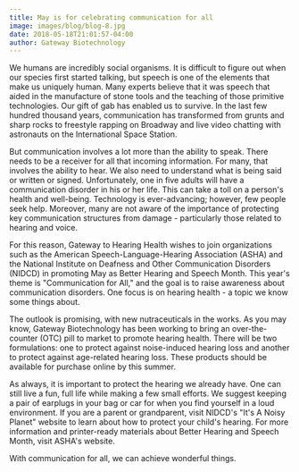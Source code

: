 ```yaml
---
title: May is for celebrating communication for all
image: images/blog/blog-8.jpg
date: 2018-05-18T21:01:57-04:00
author: Gateway Biotechnology
---
```


We humans are incredibly social organisms. It is difficult to figure out when our species first started talking, but speech is one of the elements that make us uniquely human. Many experts believe that it was speech that aided in the manufacture of stone tools and the teaching of those primitive technologies. Our gift of gab has enabled us to survive. In the last few hundred thousand years, communication has transformed from grunts and sharp rocks to freestyle rapping on Broadway and live video chatting with astronauts on the International Space Station.
 
But communication involves a lot more than the ability to speak. There needs to be a receiver for all that incoming information. For many, that involves the ability to hear. We also need to understand what is being said or written or signed. Unfortunately, one in five adults will have a communication disorder in his or her life. This can take a toll on a person's health and well-being. Technology is ever-advancing; however, few people seek help. Moreover, many are not aware of the importance of protecting key communication structures from damage - particularly those related to hearing and voice.
 
For this reason, Gateway to Hearing Health wishes to join organizations such as the American Speech-Language-Hearing Association (ASHA) and the National Institute on Deafness and Other Communication Disorders (NIDCD) in promoting May as Better Hearing and Speech Month. This year's theme is "Communication for All," and the goal is to raise awareness about communication disorders. One focus is on hearing health - a topic we know some things about.
 
The outlook is promising, with new nutraceuticals in the works. As you may know, Gateway Biotechnology has been working to bring an over-the-counter (OTC) pill to market to promote hearing health. There will be two formulations: one to protect against noise-induced hearing loss and another to protect against age-related hearing loss. These products should be available for purchase online by this summer.
 
As always, it is important to protect the hearing we already have. One can still live a fun, full life while making a few small efforts. We suggest keeping a pair of earplugs in your bag or car for when you find yourself in a loud environment. If you are a parent or grandparent, visit NIDCD's "It's A Noisy Planet" website to learn about how to protect your child's hearing. For more information and printer-ready materials about Better Hearing and Speech Month, visit ASHA's website.
 
With communication for all, we can achieve wonderful things.

